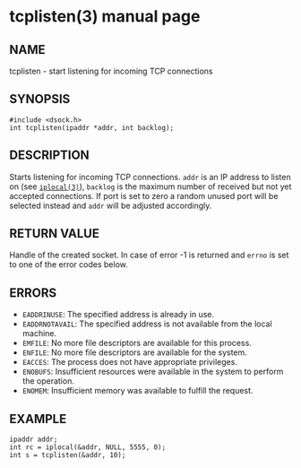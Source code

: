 # tcplisten(3) manual page

## NAME

tcplisten - start listening for incoming TCP connections

## SYNOPSIS

```
#include <dsock.h>
int tcplisten(ipaddr *addr, int backlog);
```

## DESCRIPTION

Starts listening for incoming TCP connections. `addr` is an IP address to listen on (see [`iplocal(3)`](iplocal.html)), `backlog` is the maximum number of received but not yet accepted connections. If port is set to zero a random unused port will be selected instead and `addr` will be adjusted accordingly.

## RETURN VALUE

Handle of the created socket. In case of error -1 is returned and `errno` is set to one of the error codes below.

## ERRORS

* `EADDRINUSE`: The specified address is already in use.
* `EADDRNOTAVAIL`: The specified address is not available from the local machine.
* `EMFILE`: No more file descriptors are available for this process.
* `ENFILE`: No more file descriptors are available for the system.
* `EACCES`: The process does not have appropriate privileges.
* `ENOBUFS`: Insufficient resources were available in the system to perform the operation.
* `ENOMEM`: Insufficient memory was available to fulfill the request.

## EXAMPLE

```
ipaddr addr;
int rc = iplocal(&addr, NULL, 5555, 0);
int s = tcplisten(&addr, 10);
```

